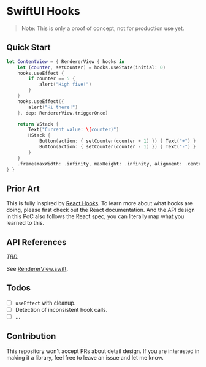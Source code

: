 #  SwiftUI Hooks

> Note: This is only a proof of concept, not for production use yet.

## Quick Start

```swift
let ContentView = { RendererView { hooks in
    let (counter, setCounter) = hooks.useState(initial: 0)
    hooks.useEffect {
        if counter == 5 {
            alert("High five!")
        }
    }
    hooks.useEffect({
        alert("Hi there!")
    }, dep: RendererView.triggerOnce)

    return VStack {
        Text("Current value: \(counter)")
        HStack {
            Button(action: { setCounter(counter + 1) }) { Text("+") }
            Button(action: { setCounter(counter - 1) }) { Text("-") }
        }
    }
    .frame(maxWidth: .infinity, maxHeight: .infinity, alignment: .center)>*
} }
```

## Prior Art

This is fully inspired by [React Hooks](https://reactjs.org/docs/hooks-intro.html). To learn more about what hooks are doing, please first check out the React documentation. And the API design in this PoC also follows the React spec, you can literally map what you learned to this.

## API References

*TBD.*

See [RendererView.swift](https://github.com/unixzii/SwiftUI-Hooks/blob/master/SwiftUI-Hooks/RendererView.swift#L12).

## Todos

- [ ] `useEffect` with cleanup.
- [ ] Detection of inconsistent hook calls.
- [ ] ...

## Contribution

This repository won't accept PRs about detail design. If you are interested in making it a library, feel free to leave an issue and let me know.
